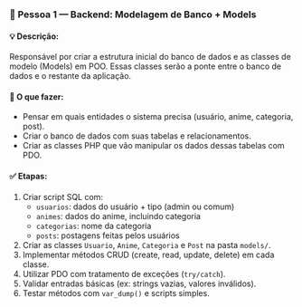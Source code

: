 ### 👤 Pessoa 1 — Backend: Modelagem de Banco + Models

#### 💡 Descrição:
Responsável por criar a estrutura inicial do banco de dados e as classes de modelo (Models) em POO. Essas classes serão a ponte entre o banco de dados e o restante da aplicação.

#### 📌 O que fazer:
- Pensar em quais entidades o sistema precisa (usuário, anime, categoria, post).
- Criar o banco de dados com suas tabelas e relacionamentos.
- Criar as classes PHP que vão manipular os dados dessas tabelas com PDO.

#### ✅ Etapas:
1. Criar script SQL com:
   - `usuarios`: dados do usuário + tipo (admin ou comum)
   - `animes`: dados do anime, incluindo categoria
   - `categorias`: nome da categoria
   - `posts`: postagens feitas pelos usuários
2. Criar as classes `Usuario`, `Anime`, `Categoria` e `Post` na pasta `models/`.
3. Implementar métodos CRUD (create, read, update, delete) em cada classe.
4. Utilizar PDO com tratamento de exceções (`try/catch`).
5. Validar entradas básicas (ex: strings vazias, valores inválidos).
6. Testar métodos com `var_dump()` e scripts simples.